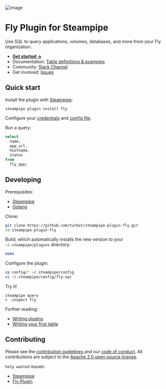 ![image](https://hub.steampipe.io/images/plugins/turbot/fly-social-graphic.png)

# Fly Plugin for Steampipe

Use SQL to query applications, volumes, databases, and more from your Fly organization.

- **[Get started →](https://hub.steampipe.io/plugins/turbot/fly)**
- Documentation: [Table definitions & examples](https://hub.steampipe.io/plugins/turbot/fly/tables)
- Community: [Slack Channel](https://steampipe.io/community/join)
- Get involved: [Issues](https://github.com/turbot/steampipe-plugin-fly/issues)

## Quick start

Install the plugin with [Steampipe](https://steampipe.io):

```shell
steampipe plugin install fly
```

Configure your [credentials](https://hub.steampipe.io/plugins/turbot/fly#credentials) and [config file](https://hub.steampipe.io/plugins/turbot/fly#configuration).

Run a query:

```sql
select
  name,
  app_url,
  hostname,
  status
from
  fly_app;
```

## Developing

Prerequisites:

- [Steampipe](https://steampipe.io/downloads)
- [Golang](https://golang.org/doc/install)

Clone:

```sh
git clone https://github.com/turbot/steampipe-plugin-fly.git
cd steampipe-plugin-fly
```

Build, which automatically installs the new version to your `~/.steampipe/plugins` directory:

```sh
make
```

Configure the plugin:

```sh
cp config/* ~/.steampipe/config
vi ~/.steampipe/config/fly.spc
```

Try it!

```shell
steampipe query
> .inspect fly
```

Further reading:

- [Writing plugins](https://steampipe.io/docs/develop/writing-plugins)
- [Writing your first table](https://steampipe.io/docs/develop/writing-your-first-table)

## Contributing

Please see the [contribution guidelines](https://github.com/turbot/steampipe/blob/main/CONTRIBUTING.md) and our [code of conduct](https://github.com/turbot/steampipe/blob/main/CODE_OF_CONDUCT.md). All contributions are subject to the [Apache 2.0 open source license](https://github.com/turbot/steampipe-plugin-fly/blob/main/LICENSE).

`help wanted` issues:

- [Steampipe](https://github.com/turbot/steampipe/labels/help%20wanted)
- [Fly Plugin](https://github.com/turbot/steampipe-plugin-fly/labels/help%20wanted)
